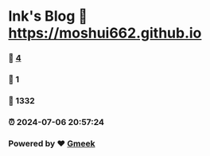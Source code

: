 # Ink's Blog :link: https://moshui662.github.io 
### :page_facing_up: [4](https://moshui662.github.io/tag.html) 
### :speech_balloon: 1 
### :hibiscus: 1332 
### :alarm_clock: 2024-07-06 20:57:24 
### Powered by :heart: [Gmeek](https://github.com/Meekdai/Gmeek)

